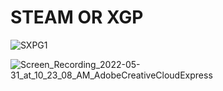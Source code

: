 # STEAM OR XGP



![SXPG1](https://user-images.githubusercontent.com/91838764/171232378-5685e013-5941-4380-a742-3b0521c2d3fd.gif)

![Screen_Recording_2022-05-31_at_10_23_08_AM_AdobeCreativeCloudExpress](https://user-images.githubusercontent.com/91838764/171235874-2af3dc91-b0b5-4587-8d6c-0f0bd4a6a5e2.gif)
